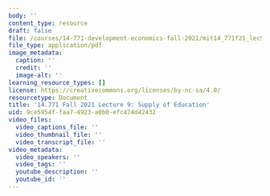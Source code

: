 ```yaml
---
body: ''
content_type: resource
draft: false
file: /courses/14-771-development-economics-fall-2021/mit14_771f21_lec9.pdf
file_type: application/pdf
image_metadata:
  caption: ''
  credit: ''
  image-alt: ''
learning_resource_types: []
license: https://creativecommons.org/licenses/by-nc-sa/4.0/
resourcetype: Document
title: '14.771 Fall 2021 Lecture 9: Supply of Education'
uid: 9ce5954f-faa7-4923-a0b0-efc474d42432
video_files:
  video_captions_file: ''
  video_thumbnail_file: ''
  video_transcript_file: ''
video_metadata:
  video_speakers: ''
  video_tags: ''
  youtube_description: ''
  youtube_id: ''
---
```


